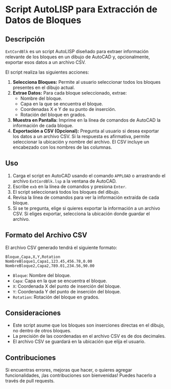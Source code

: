 # Script AutoLISP para Extracción de Datos de Bloques

## Descripción

`ExtCordBlk` es un script AutoLISP diseñado para extraer información relevante de los bloques en un dibujo de AutoCAD y, opcionalmente, exportar esos datos a un archivo CSV.

El script realiza las siguientes acciones:

1.  **Selecciona Bloques:** Permite al usuario seleccionar todos los bloques presentes en el dibujo actual.
2.  **Extrae Datos:** Para cada bloque seleccionado, extrae:
    *   Nombre del bloque.
    *   Capa en la que se encuentra el bloque.
    *   Coordenadas X e Y de su punto de inserción.
    *   Rotación del bloque en grados.
3.  **Muestra en Pantalla:** Imprime en la línea de comandos de AutoCAD la información de cada bloque.
4.  **Exportación a CSV (Opcional):** Pregunta al usuario si desea exportar los datos a un archivo CSV. Si la respuesta es afirmativa, permite seleccionar la ubicación y nombre del archivo. El CSV incluye un encabezado con los nombres de las columnas.

## Uso

1.  Carga el script en AutoCAD usando el comando `APPLOAD` o arrastrando el archivo `ExtCordBlk.lsp` a la ventana de AutoCAD.
2.  Escribe `exb` en la línea de comandos y presiona `Enter`.
3.  El script seleccionará todos los bloques del dibujo.
4.  Revisa la línea de comandos para ver la información extraída de cada bloque.
5.  Si se te pregunta, elige si quieres exportar la información a un archivo CSV. Si eliges exportar, selecciona la ubicación donde guardar el archivo.

## Formato del Archivo CSV

El archivo CSV generado tendrá el siguiente formato:

```csv
Bloque,Capa,X,Y,Rotation
NombreBloque1,Capa1,123.45,456.78,0.00
NombreBloque2,Capa2,789.01,234.56,90.00
```

*   `Bloque`: Nombre del bloque.
*   `Capa`: Capa en la que se encuentra el bloque.
*   `X`: Coordenada X del punto de inserción del bloque.
*   `Y`: Coordenada Y del punto de inserción del bloque.
*   `Rotation`: Rotación del bloque en grados.

## Consideraciones

*   Este script asume que los bloques son inserciones directas en el dibujo, no dentro de otros bloques.
*   La precisión de las coordenadas en el archivo CSV es de dos decimales.
*   El archivo CSV se guardará en la ubicación que elija el usuario.

## Contribuciones

Si encuentras errores, mejoras que hacer, o quieres agregar funcionalidades, ¡las contribuciones son bienvenidas! Puedes hacerlo a través de pull requests.


